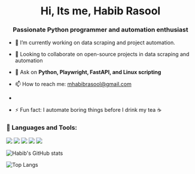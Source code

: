 <h1 align="center">Hi, Its me, Habib Rasool</h1>
<h3 align="center">Passionate Python programmer and automation enthusiast</h3>


- 🔭 I’m currently working on data scraping and project automation.
- 👯 Looking to collaborate on open-source projects in data scraping and automation
- 💬 Ask on **Python, Playwright, FastAPI, and Linux scripting**
- 📫 How to reach me:  mhabibrasool@gmail.com

- 
- ⚡ Fun fact: I automate boring things before I drink my tea ☕


### 🧰 Languages and Tools:
<p>
  <img src="https://img.shields.io/badge/Python-3776AB?style=flat&logo=python&logoColor=white"/>
  <img src="https://img.shields.io/badge/FastAPI-009688?style=flat&logo=fastapi&logoColor=white"/>
  <img src="https://img.shields.io/badge/Linux-FCC624?style=flat&logo=linux&logoColor=black"/>
  <img src="https://img.shields.io/badge/Playwright-2C2C32?style=flat&logo=playwright&logoColor=green"/>
  <img src="https://img.shields.io/badge/VSCode-007ACC?style=flat&logo=visual-studio-code&logoColor=white"/>
</p>


![Habib's GitHub stats](https://github-readme-stats.vercel.app/api?username=habibrasool&show_icons=true&theme=default)

![Top Langs](https://github-readme-stats.vercel.app/api/top-langs/?username=habibrasool&layout=compact)
